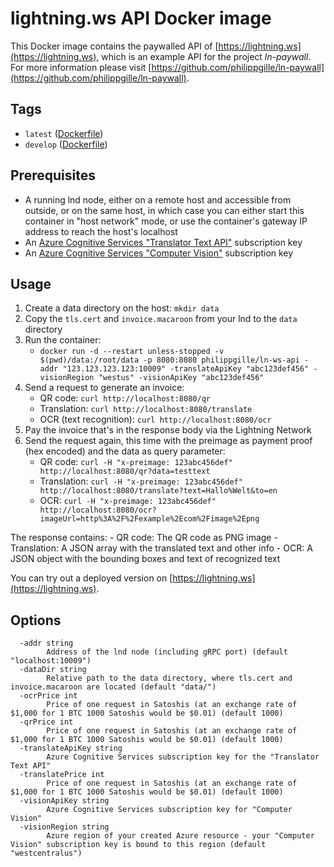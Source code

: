 **lightning.ws API** Docker image
=================================

This Docker image contains the paywalled API of [https://lightning.ws](https://lightning.ws), which is an example API for the project *ln-paywall*. For more information please visit [https://github.com/philippgille/ln-paywall](https://github.com/philippgille/ln-paywall).

Tags
----

- `latest` ([Dockerfile](https://github.com/philippgille/lightning.ws/blob/master/api/Dockerfile))
- `develop` ([Dockerfile](https://github.com/philippgille/lightning.ws/blob/develop/api/Dockerfile))

Prerequisites
-------------

- A running lnd node, either on a remote host and accessible from outside, or on the same host, in which case you can either start this container in "host network" mode, or use the container's gateway IP address to reach the host's localhost
- An [Azure Cognitive Services "Translator Text API"](https://azure.microsoft.com/en-us/services/cognitive-services/translator-text-api/) subscription key
- An [Azure Cognitive Services "Computer Vision"](https://azure.microsoft.com/en-us/services/cognitive-services/computer-vision/) subscription key

Usage
-----

1. Create a data directory on the host: `mkdir data`
2. Copy the `tls.cert` and `invoice.macaroon` from your lnd to the `data` directory
3. Run the container:
      - `docker run -d --restart unless-stopped -v $(pwd)/data:/root/data -p 8080:8080 philippgille/ln-ws-api -addr "123.123.123.123:10009" -translateApiKey "abc123def456" -visionRegion "westus" -visionApiKey "abc123def456"`
4. Send a request to generate an invoice:
      - QR code: `curl http://localhost:8080/qr`
      - Translation: `curl http://localhost:8080/translate`
      - OCR (text recognition): `curl http://localhost:8080/ocr`
5. Pay the invoice that's in the response body via the Lightning Network
6. Send the request again, this time with the preimage as payment proof (hex encoded) and the data as query parameter:
      - QR code: `curl -H "x-preimage: 123abc456def" http://localhost:8080/qr?data=testtext`
      - Translation: `curl -H "x-preimage: 123abc456def" http://localhost:8080/translate?text=Hallo%Welt&to=en`
      - OCR: `curl -H "x-preimage: 123abc456def" http://localhost:8080/ocr?imageUrl=http%3A%2F%2Fexample%2Ecom%2Fimage%2Epng`

The response contains:
      - QR code: The QR code as PNG image
      - Translation: A JSON array with the translated text and other info
      - OCR: A JSON object with the bounding boxes and text of recognized text

You can try out a deployed version on [https://lightning.ws](https://lightning.ws).

Options
-------

```
  -addr string
        Address of the lnd node (including gRPC port) (default "localhost:10009")
  -dataDir string
        Relative path to the data directory, where tls.cert and invoice.macaroon are located (default "data/")
  -ocrPrice int
        Price of one request in Satoshis (at an exchange rate of $1,000 for 1 BTC 1000 Satoshis would be $0.01) (default 1000)
  -qrPrice int
        Price of one request in Satoshis (at an exchange rate of $1,000 for 1 BTC 1000 Satoshis would be $0.01) (default 1000)
  -translateApiKey string
        Azure Cognitive Services subscription key for the "Translator Text API"
  -translatePrice int
        Price of one request in Satoshis (at an exchange rate of $1,000 for 1 BTC 1000 Satoshis would be $0.01) (default 1000)
  -visionApiKey string
        Azure Cognitive Services subscription key for "Computer Vision"
  -visionRegion string
        Azure region of your created Azure resource - your "Computer Vision" subscription key is bound to this region (default "westcentralus")
```

